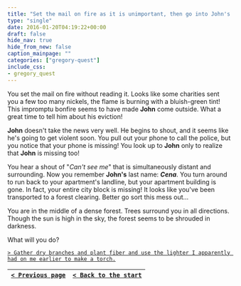 ```yaml
---
title: "Set the mail on fire as it is unimportant, then go into John's room and spontaneously inform him that he is being evicted and if he and his belongings are not gone within half an hour I'll call the police and set fire to anything left behind."
type: "single"
date: 2016-01-20T04:19:22+00:00
draft: false
hide_nav: true
hide_from_new: false
caption_mainpage: ""
categories: ["gregory-quest"]
include_css:
- gregory_quest
---
```


You set the mail on fire without reading it. Looks like some charities sent you a few too many nickels, the flame is burning with a bluish-green tint! This impromptu bonfire seems to have made **John** come outside. What a great time to tell him about his eviction!

**John** doesn't take the news very well. He begins to shout, and it seems like he's going to get violent soon. You pull out your phone to call the police, but you notice that your phone is missing! You look up to **John** only to realize that **John** is missing too! 

You hear a shout of "*Can't see me*" that is simultaneously distant and surrounding. Now you remember **John's** last name: ***Cena***. You turn around to run back to your apartment's landline, but your apartment building is gone. In fact, your entire city block is missing! It looks like you've been transported to a forest clearing. Better go sort this mess out…

You are in the middle of a dense forest. Trees surround you in all directions. Though the sun is high in the sky, the forest seems to be shrouded in darkness.

What will you do?

[``> Gather dry branches and plant fiber and use the lighter I apparently had on me earlier to make a torch.``](../5)

|[``< Previous page``](../3)|[``< Back to the start``](../)|
|---|---|